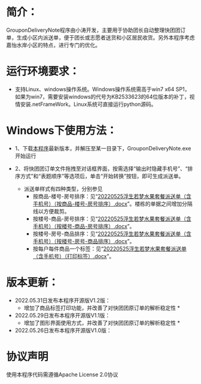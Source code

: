 
# 简介：
GrouponDeliveryNote程序由小涛开发，主要用于协助团长自动整理快团团订单，生成小区内派送单，便于团长或志愿者送货和小区居民收货。另外本程序考虑嘉怡水岸小区的特点，进行专门的优化。

# 运行环境要求：

* 支持Linux、windows操作系统。Windows操作系统需高于win7 x64 SP1，如果为win7，需要安装windows的代号为KB2533623的64位版本的补丁，视情安装.netFrameWork。Linux系统可直接运行python源码。


# Windows下使用方法：

* 1、下载[本程序](https://github.com/mtshang1984/GrouponDeliveryNote/releases)最新版本，并解压至某一目录下，GrouponDeliveryNote.exe开始运行 <br>

* 2、将快团团订单文件拖拽至对话框界面，按需选择“输出时隐藏手机号”、“排序方式”和“表题顺序”等选项后，单击“开始转换”按钮，即可生成派送单。
    * 派送单样式有四种类型，分别参见
      * 按商品-楼号-房号排序：见“[20220525浮生若梦水果套餐派送单（含手机号）（按商品-楼号-房号排序）.docx](https://github.com/mtshang1984/GrouponDeliveryNote/blob/main/20220525%E6%B5%AE%E7%94%9F%E8%8B%A5%E6%A2%A6%E6%B0%B4%E6%9E%9C%E5%A5%97%E9%A4%90%E6%B4%BE%E9%80%81%E5%8D%95%EF%BC%88%E5%90%AB%E6%89%8B%E6%9C%BA%E5%8F%B7%EF%BC%89%EF%BC%88%E6%8C%89%E5%95%86%E5%93%81-%E6%A5%BC%E5%8F%B7-%E6%88%BF%E5%8F%B7%E6%8E%92%E5%BA%8F%EF%BC%89.docx?raw=true)”。楼栋的单据之间增加分隔线以方便裁剪。
      * 按楼号-商品-房号排序：见“[20220525浮生若梦水果套餐派送单（含手机号）（按楼号-商品-房号排序）.docx](https://github.com/mtshang1984/GrouponDeliveryNote/blob/main/20220525%E6%B5%AE%E7%94%9F%E8%8B%A5%E6%A2%A6%E6%B0%B4%E6%9E%9C%E5%A5%97%E9%A4%90%E6%B4%BE%E9%80%81%E5%8D%95%EF%BC%88%E5%90%AB%E6%89%8B%E6%9C%BA%E5%8F%B7%EF%BC%89%EF%BC%88%E6%8C%89%E6%A5%BC%E5%8F%B7-%E5%95%86%E5%93%81-%E6%88%BF%E5%8F%B7%E6%8E%92%E5%BA%8F%EF%BC%89.docx?raw=true)”。
      * 按楼号-房号-商品排序：见“[20220525浮生若梦水果套餐派送单（含手机号）（按楼号-房号-商品排序）.docx](https://github.com/mtshang1984/GrouponDeliveryNote/blob/main/20220525%E6%B5%AE%E7%94%9F%E8%8B%A5%E6%A2%A6%E6%B0%B4%E6%9E%9C%E5%A5%97%E9%A4%90%E6%B4%BE%E9%80%81%E5%8D%95%EF%BC%88%E5%90%AB%E6%89%8B%E6%9C%BA%E5%8F%B7%EF%BC%89%EF%BC%88%E6%8C%89%E6%A5%BC%E5%8F%B7-%E6%88%BF%E5%8F%B7-%E5%95%86%E5%93%81%E6%8E%92%E5%BA%8F%EF%BC%89.docx?raw=true)”。
      * 按每户每件商品一个标签：见“[20220525浮生若梦水果套餐派送单（含手机号）（打印标签）.docx](https://github.com/mtshang1984/GrouponDeliveryNote/blob/main/20220525%E6%B5%AE%E7%94%9F%E8%8B%A5%E6%A2%A6%E6%B0%B4%E6%9E%9C%E5%A5%97%E9%A4%90%E6%B4%BE%E9%80%81%E5%8D%95%EF%BC%88%E5%90%AB%E6%89%8B%E6%9C%BA%E5%8F%B7%EF%BC%89%EF%BC%88%E6%89%93%E5%8D%B0%E6%A0%87%E7%AD%BE%EF%BC%89.docx?raw=true)”。

# 版本更新：
* 2022.05.31日发布本程序开源版V1.2版： <br>
    * 增加了商品标签打印功能，并改善了对快团团原订单的解析稳定性    * 
* 2022.05.29日发布本程序开源版V1.1版： <br>
    * 增加了图形界面使用方式，并改善了对快团团原订单的解析稳定性    * 
* 2022.05.26日发布本程序开源版V1.0版： <br>

# 协议声明
使用本程序代码需遵循Apache License 2.0协议
